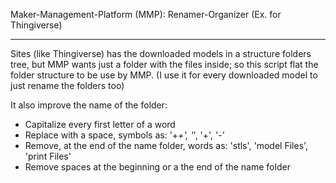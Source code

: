 Maker-Management-Platform (MMP): 
Renamer-Organizer (Ex. for Thingiverse)

---

Sites (like Thingiverse) has the downloaded models in a structure folders tree, but MMP wants just a folder with the files inside; so this script flat the folder structure to be use by MMP.
(I use it for every downloaded model to just rename the folders too)

It also improve the name of the folder:
 - Capitalize every first letter of a word
 - Replace with a space, symbols as: '+_+', '_', '+', '-'
 - Remove, at the end of the name folder, words as: 'stls', 'model Files', 'print Files'
 - Remove spaces at the beginning or a the end of the name folder
